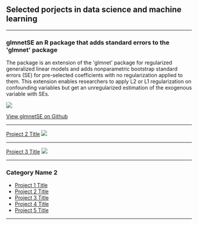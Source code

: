 ## Selected porjects in data science and machine learning

---

### glmnetSE an R package that adds standard errors to the 'glmnet' package

The package is an extension of the 'glmnet' package for regularized generalized linear models and adds nonparametric bootstrap standard errors (SE) for pre-selected coefficients with no regularization applied to them. This extension enables researchers to apply L2 or L1 regularization on confounding variables but get an unregularized estimation of the exogenous variable with SEs.


[![](https://img.shields.io/badge/Jupyter-white?logo=Jupyter)](#) 

[View glmnetSE on Github](https://github.com/sebastianbahr/glmnetSE)


---
[Project 2 Title](/pdf/sample_presentation.pdf)
<img src="images/dummy_thumbnail.jpg?raw=true"/>

---
[Project 3 Title](http://example.com/)
<img src="images/dummy_thumbnail.jpg?raw=true"/>

---

### Category Name 2

- [Project 1 Title](http://example.com/)
- [Project 2 Title](http://example.com/)
- [Project 3 Title](http://example.com/)
- [Project 4 Title](http://example.com/)
- [Project 5 Title](http://example.com/)

---



